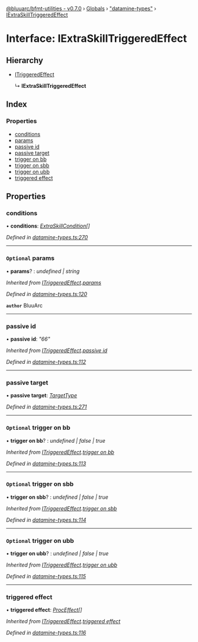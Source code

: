 [@bluuarc/bfmt-utilities - v0.7.0](../README.md) › [Globals](../globals.md) › ["datamine-types"](../modules/_datamine_types_.md) › [IExtraSkillTriggeredEffect](_datamine_types_.iextraskilltriggeredeffect.md)

# Interface: IExtraSkillTriggeredEffect

## Hierarchy

* [ITriggeredEffect](_datamine_types_.itriggeredeffect.md)

  ↳ **IExtraSkillTriggeredEffect**

## Index

### Properties

* [conditions](_datamine_types_.iextraskilltriggeredeffect.md#conditions)
* [params](_datamine_types_.iextraskilltriggeredeffect.md#optional-params)
* [passive id](_datamine_types_.iextraskilltriggeredeffect.md#passive-id)
* [passive target](_datamine_types_.iextraskilltriggeredeffect.md#passive-target)
* [trigger on bb](_datamine_types_.iextraskilltriggeredeffect.md#optional-trigger-on-bb)
* [trigger on sbb](_datamine_types_.iextraskilltriggeredeffect.md#optional-trigger-on-sbb)
* [trigger on ubb](_datamine_types_.iextraskilltriggeredeffect.md#optional-trigger-on-ubb)
* [triggered effect](_datamine_types_.iextraskilltriggeredeffect.md#triggered-effect)

## Properties

###  conditions

• **conditions**: *[ExtraSkillCondition](../modules/_datamine_types_.md#extraskillcondition)[]*

*Defined in [datamine-types.ts:270](https://github.com/BluuArc/bfmt-utilities/blob/master/src/datamine-types.ts#L270)*

___

### `Optional` params

• **params**? : *undefined | string*

*Inherited from [ITriggeredEffect](_datamine_types_.itriggeredeffect.md).[params](_datamine_types_.itriggeredeffect.md#optional-params)*

*Defined in [datamine-types.ts:120](https://github.com/BluuArc/bfmt-utilities/blob/master/src/datamine-types.ts#L120)*

**`author`** BluuArc

___

###  passive id

• **passive id**: *"66"*

*Inherited from [ITriggeredEffect](_datamine_types_.itriggeredeffect.md).[passive id](_datamine_types_.itriggeredeffect.md#passive-id)*

*Defined in [datamine-types.ts:112](https://github.com/BluuArc/bfmt-utilities/blob/master/src/datamine-types.ts#L112)*

___

###  passive target

• **passive target**: *[TargetType](../enums/_datamine_types_.targettype.md)*

*Defined in [datamine-types.ts:271](https://github.com/BluuArc/bfmt-utilities/blob/master/src/datamine-types.ts#L271)*

___

### `Optional` trigger on bb

• **trigger on bb**? : *undefined | false | true*

*Inherited from [ITriggeredEffect](_datamine_types_.itriggeredeffect.md).[trigger on bb](_datamine_types_.itriggeredeffect.md#optional-trigger-on-bb)*

*Defined in [datamine-types.ts:113](https://github.com/BluuArc/bfmt-utilities/blob/master/src/datamine-types.ts#L113)*

___

### `Optional` trigger on sbb

• **trigger on sbb**? : *undefined | false | true*

*Inherited from [ITriggeredEffect](_datamine_types_.itriggeredeffect.md).[trigger on sbb](_datamine_types_.itriggeredeffect.md#optional-trigger-on-sbb)*

*Defined in [datamine-types.ts:114](https://github.com/BluuArc/bfmt-utilities/blob/master/src/datamine-types.ts#L114)*

___

### `Optional` trigger on ubb

• **trigger on ubb**? : *undefined | false | true*

*Inherited from [ITriggeredEffect](_datamine_types_.itriggeredeffect.md).[trigger on ubb](_datamine_types_.itriggeredeffect.md#optional-trigger-on-ubb)*

*Defined in [datamine-types.ts:115](https://github.com/BluuArc/bfmt-utilities/blob/master/src/datamine-types.ts#L115)*

___

###  triggered effect

• **triggered effect**: *[ProcEffect](../modules/_datamine_types_.md#proceffect)[]*

*Inherited from [ITriggeredEffect](_datamine_types_.itriggeredeffect.md).[triggered effect](_datamine_types_.itriggeredeffect.md#triggered-effect)*

*Defined in [datamine-types.ts:116](https://github.com/BluuArc/bfmt-utilities/blob/master/src/datamine-types.ts#L116)*
